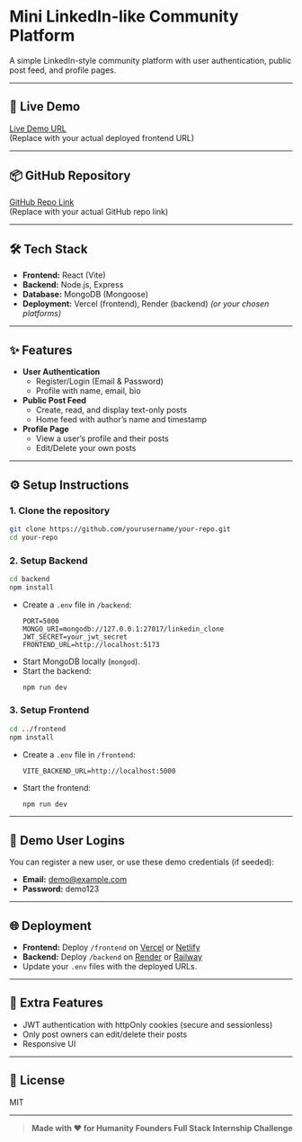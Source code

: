 # Mini LinkedIn-like Community Platform

A simple LinkedIn-style community platform with user authentication, public post feed, and profile pages.

---

## 🚀 Live Demo

[Live Demo URL](https://your-frontend-deployment-url)  
(Replace with your actual deployed frontend URL)

---

## 📦 GitHub Repository

[GitHub Repo Link](https://github.com/yourusername/your-repo)  
(Replace with your actual GitHub repo link)

---

## 🛠️ Tech Stack

- **Frontend:** React (Vite)
- **Backend:** Node.js, Express
- **Database:** MongoDB (Mongoose)
- **Deployment:** Vercel (frontend), Render (backend) *(or your chosen platforms)*

---

## ✨ Features

- **User Authentication**
  - Register/Login (Email & Password)
  - Profile with name, email, bio
- **Public Post Feed**
  - Create, read, and display text-only posts
  - Home feed with author’s name and timestamp
- **Profile Page**
  - View a user’s profile and their posts
  - Edit/Delete your own posts

---

## ⚙️ Setup Instructions

### 1. Clone the repository

```bash
git clone https://github.com/yourusername/your-repo.git
cd your-repo
```

### 2. Setup Backend

```bash
cd backend
npm install
```

- Create a `.env` file in `/backend`:
  ```
  PORT=5000
  MONGO_URI=mongodb://127.0.0.1:27017/linkedin_clone
  JWT_SECRET=your_jwt_secret
  FRONTEND_URL=http://localhost:5173
  ```
- Start MongoDB locally (`mongod`).
- Start the backend:
  ```bash
  npm run dev
  ```

### 3. Setup Frontend

```bash
cd ../frontend
npm install
```

- Create a `.env` file in `/frontend`:
  ```
  VITE_BACKEND_URL=http://localhost:5000
  ```
- Start the frontend:
  ```bash
  npm run dev
  ```

---

## 👤 Demo User Logins

You can register a new user, or use these demo credentials (if seeded):

- **Email:** demo@example.com
- **Password:** demo123

---

## 🌐 Deployment

- **Frontend:** Deploy `/frontend` on [Vercel](https://vercel.com/) or [Netlify](https://netlify.com/)
- **Backend:** Deploy `/backend` on [Render](https://render.com/) or [Railway](https://railway.app/)
- Update your `.env` files with the deployed URLs.

---

## 📝 Extra Features

- JWT authentication with httpOnly cookies (secure and sessionless)
- Only post owners can edit/delete their posts
- Responsive UI

---

## 📄 License

MIT

---

> **Made with ❤️ for Humanity Founders Full Stack Internship Challenge**
